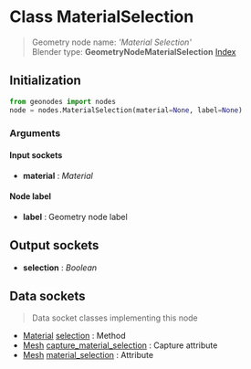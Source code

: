 
# Class MaterialSelection

> Geometry node name: _'Material Selection'_<br>Blender type:  **GeometryNodeMaterialSelection**
[Index](/docs/index.md)

## Initialization


```python
from geonodes import nodes
node = nodes.MaterialSelection(material=None, label=None)
```


### Arguments


#### Input sockets



- **material** : _Material_



#### Node label



- **label** : Geometry node label



## Output sockets



- **selection** : _Boolean_



## Data sockets

> Data socket classes implementing this node


- [Material](../sockets/Material.md) [selection](../sockets/Material.md#selection) : Method
- [Mesh](../sockets/Mesh.md) [capture_material_selection](../sockets/Mesh.md#capture_material_selection) : Capture attribute
- [Mesh](../sockets/Mesh.md) [material_selection](../sockets/Mesh.md#material_selection) : Attribute


